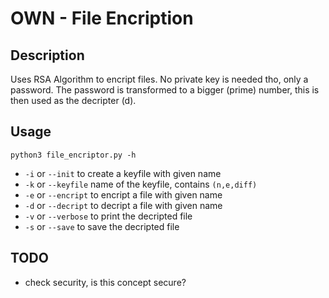 # OWN - File Encription
## Description
Uses RSA Algorithm to encript files. No private key is needed tho, only a password. The password is transformed to a bigger (prime) number, this is then used as the decripter (d).

## Usage
```python3 file_encriptor.py -h```
- ```-i``` or ```--init``` to create a keyfile with given name
- ```-k``` or ```--keyfile``` name of the keyfile, contains ```(n,e,diff)```
- ```-e``` or ```--encript``` to encript a file with given name
- ```-d``` or ```--decript``` to decript a file with given name
- ```-v``` or ```--verbose``` to print the decripted file
- ```-s``` or ```--save``` to save the decripted file

## TODO
- check security, is this concept secure?